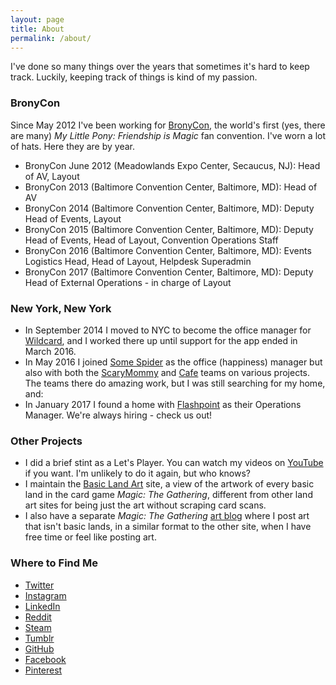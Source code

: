 ```yaml
---
layout: page
title: About
permalink: /about/
---
```


I've done so many things over the years that sometimes it's hard to keep track. Luckily, keeping track of things is kind of my passion.

### BronyCon
Since May 2012 I've been working for [BronyCon](http://bronycon.org), the world's first (yes, there are many) *My Little Pony: Friendship is Magic* fan convention. I've worn a lot of hats. Here they are by year.

- BronyCon June 2012 (Meadowlands Expo Center, Secaucus, NJ): Head of AV, Layout
- BronyCon 2013 (Baltimore Convention Center, Baltimore, MD): Head of AV
- BronyCon 2014 (Baltimore Convention Center, Baltimore, MD): Deputy Head of Events, Layout
- BronyCon 2015 (Baltimore Convention Center, Baltimore, MD): Deputy Head of Events, Head of Layout, Convention Operations Staff
- BronyCon 2016 (Baltimore Convention Center, Baltimore, MD): Events Logistics Head, Head of Layout, Helpdesk Superadmin
- BronyCon 2017 (Baltimore Convention Center, Baltimore, MD): Deputy Head of External Operations - in charge of Layout

### New York, New York
- In September 2014 I moved to NYC to become the office manager for [Wildcard](https://twitter.com/wildcard), and I worked there up until support for the app ended in March 2016. 
- In May 2016 I joined [Some Spider](http://www.somespider.com) as the office (happiness) manager but also with both the [ScaryMommy](http://www.scarymommy.com) and [Cafe](http://www.cafe.com) teams on various projects. The teams there do amazing work, but I was still searching for my home, and:
- In January 2017 I found a home with [Flashpoint](http://www.flashpoint-intel.com) as their Operations Manager. We're always hiring - check us out!

### Other Projects
- I did a brief stint as a Let's Player. You can watch my videos on [YouTube](https://www.youtube.com/user/emeraldsilver) if you want. I'm unlikely to do it again, but who knows?
- I maintain the [Basic Land Art](http://basiclandart.tumblr.com) site, a view of the artwork of every basic land in the card game *Magic: The Gathering*, different from other land art sites for being just the art without scraping card scans.
- I also have a separate *Magic: The Gathering* [art blog](http://gathering-art.tumblr.com) where I post art that isn't basic lands, in a similar format to the other site, when I have free time or feel like posting art.

### Where to Find Me
- [Twitter](https://twitter.com/crystallized)
- [Instagram](https://www.instagram.com/rachelviniar/)
- [LinkedIn](https://www.linkedin.com/in/crystallized/)
- [Reddit](https://www.reddit.com/user/crystallized/)
- [Steam](http://steamcommunity.com/id/crystallization/)
- [Tumblr](http://emeraldsilver.tumblr.com)
- [GitHub](https://github.com/crystalllized)
- [Facebook](https://www.facebook.com/rachelviniar)
- [Pinterest](https://www.pinterest.com/crystalllized/)

